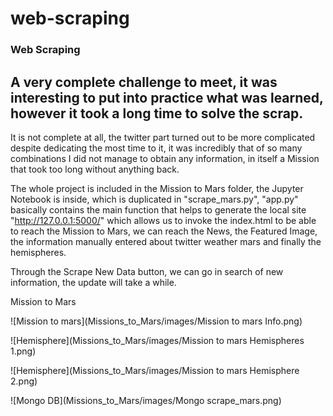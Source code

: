 # web-scraping
### Web Scraping 

## A very complete challenge to meet, it was interesting to put into practice what was learned, however it took a long time to solve the scrap.
It is not complete at all, the twitter part turned out to be more complicated despite dedicating the most time to it, it was incredibly that of so many combinations I did not manage to obtain any information, in itself a Mission that took too long without anything back.

The whole project is included in the Mission to Mars folder, the Jupyter Notebook is inside, which is duplicated in "scrape_mars.py", "app.py" basically contains the main function that helps to generate the local site "http://127.0.0.1:5000/" which allows us to invoke the index.html to be able to reach the Mission to Mars, we can reach the News, the Featured Image, the information manually entered about twitter weather mars and finally the hemispheres.

Through the Scrape New Data button, we can go in search of new information, the update will take a while.

Mission to Mars

![Mission to mars](Missions_to_Mars/images/Mission to mars Info.png)

![Hemisphere](Missions_to_Mars/images/Mission to mars Hemispheres 1.png)

![Hemisphere](Missions_to_Mars/images/Mission to mars Hemisphere 2.png)

![Mongo DB](Missions_to_Mars/images/Mongo scrape_mars.png)




